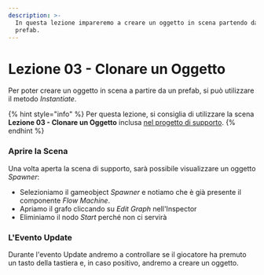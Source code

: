 ```yaml
---
description: >-
  In questa lezione impareremo a creare un oggetto in scena partendo da un
  prefab.
---
```


# Lezione 03 - Clonare un Oggetto

Per poter creare un oggetto in scena a partire da un prefab, si può utilizzare il metodo _Instantiate_. 

{% hint style="info" %}
Per questa lezione, si consiglia di utilizzare la scena **Lezione 03 - Clonare un Oggetto** inclusa [nel progetto di supporto](https://github.com/thebitcave/gitbook-guida-bolt/releases).
{% endhint %}

### Aprire la Scena

Una volta aperta la scena di supporto, sarà possibile visualizzare un oggetto _Spawner_:

* Selezioniamo il gameobject _Spawner_ e notiamo che è già presente il componente _Flow Machine_.
* Apriamo il grafo cliccando su _Edit Graph_ nell'Inspector
* Eliminiamo il nodo _Start_ perché non ci servirà

### L'Evento Update

Durante l'evento Update andremo a controllare se il giocatore ha premuto un tasto della tastiera e, in caso positivo, andremo a creare un oggetto.



